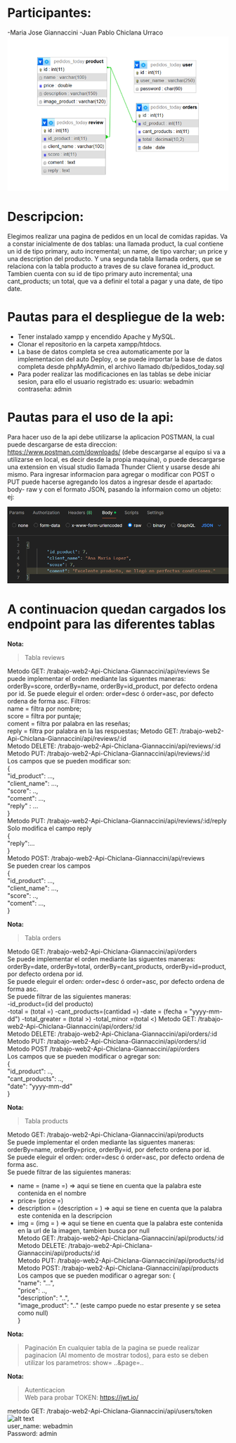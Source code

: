# **Participantes:**
-Maria Jose Giannaccini
-Juan Pablo Chiclana Urraco
![DIAGRAMA](imagen_tablas.png)  

# Descripcion:
Elegimos realizar una pagina de pedidos en un local de comidas rapidas. Va a constar inicialmente de dos tablas: una llamada product, la cual contiene un id de tipo primary, auto incremental; un name, de tipo varchar; un price y una description del producto.
Y una segunda tabla llamada orders, que se relaciona con la tabla producto a traves de su clave foranea id_product. Tambien cuenta con su id de tipo primary auto incremental; una cant_products; un total, que va a definir el total a pagar y una date, de tipo date. 

# Pautas para el despliegue de la web:
- Tener instalado xampp y encendido Apache y MySQL.
- Clonar el repositorio en la carpeta xampp/htdocs.
- La base de datos completa se crea automaticamente por la implementacion del auto Deploy, o se puede importar la base de datos completa desde phpMyAdmin, el archivo llamado db/pedidos_today.sql 
- Para poder realizar las modificaciones en las tablas se debe iniciar sesion, para ello el usuario registrado es:
usuario: webadmin
contraseña: admin
# Pautas para el uso de la api: 
Para hacer uso de la api debe utilizarse la aplicacion POSTMAN, la cual puede descargarse de esta direccion: https://www.postman.com/downloads/ (debe descargarse al equipo si va a utilizarse en local, es decir desde la propia maquina),
o puede descargarse una extension en visual studio llamada Thunder Client y usarse desde ahi mismo.
Para ingresar informacion para agregar o modificar con POST o PUT puede hacerse agregando los datos a ingresar desde el apartado: body- raw y con el formato JSON, pasando la informaion como un objeto:  ej:

![alt text](image-1.png)  
# A continuacion quedan cargados los endpoint para las diferentes tablas
**Nota:** 
>Tabla reviews

Metodo GET: /trabajo-web2-Api-Chiclana-Giannaccini/api/reviews 
Se puede implementar el orden mediante las siguentes maneras: orderBy=score, orderBy=name, orderBy=id_product, por defecto ordena por id.
Se puede eleguir el orden: order=desc ó order=asc, por defecto ordena de forma asc.
Filtros:   
         name = filtra por nombre;  
         score = filtra por puntaje;  
         coment = filtra por palabra en las reseñas;  
         reply = filtra por palabra en la las respuestas;
Metodo GET: /trabajo-web2-Api-Chiclana-Giannaccini/api/reviews/:id  
Metodo DELETE: /trabajo-web2-Api-Chiclana-Giannaccini/api/reviews/:id  
Metodo PUT: /trabajo-web2-Api-Chiclana-Giannaccini/api/reviews/:id  
Los campos que se pueden modificar son:  
    {  
        "id_product": ...,       
        "client_name": ...,  
        "score": ..,  
        "coment": ...,  
        "reply" : ...  
    }  
Metodo PUT: /trabajo-web2-Api-Chiclana-Giannaccini/api/reviews/:id/reply  
Solo modifica el campo reply   
    {  
        "reply":...  
    }  
Metodo POST: /trabajo-web2-Api-Chiclana-Giannaccini/api/reviews   
Se pueden crear los campos  
    {  
        "id_product": ...,  
        "client_name": ...,  
        "score": ..,  
        "coment": ...,  
    }  
  
**Nota:**   
>Tabla orders  
  
Metodo GET: /trabajo-web2-Api-Chiclana-Giannaccini/api/orders  
Se puede implementar el orden mediante las siguentes maneras: orderBy=date, orderBy=total,  orderBy=cant_products, orderBy=id=product, por defecto ordena por id.  
Se puede eleguir el orden: order=desc ó order=asc, por defecto ordena de forma asc.  
Se puede filtrar de las siguientes maneras:   
-id_product=(id del producto)  
-total = (total =)
-cant_products=(cantidad =)
-date = (fecha = "yyyy-mm-dd")
-total_greater = (total >) 
-total_minor =(total <)
Metodo GET: /trabajo-web2-Api-Chiclana-Giannaccini/api/orders/:id  
Metodo DELETE: /trabajo-web2-Api-Chiclana-Giannaccini/api/orders/:id  
Metodo PUT: /trabajo-web2-Api-Chiclana-Giannaccini/api/orders/:id  
Metodo POST /trabajo-web2-Api-Chiclana-Giannaccini/api/orders  
Los campos que se pueden modificar o agregar son:  
    {  
        "id_product": ..,  
        "cant_products": ..,  
        "date": "yyyy-mm-dd"  
    }  
  
**Nota:**   
>Tabla products    
    
Metodo GET: /trabajo-web2-Api-Chiclana-Giannaccini/api/products  
Se puede implementar el orden mediante las siguentes maneras: orderBy=name, orderBy=price, orderBy=id, por defecto ordena por id.  
Se puede eleguir el orden: order=desc ó order=asc, por defecto ordena de forma asc.    
Se puede filtrar de las siguientes maneras:   
- name = (name =)   =>  aqui se tiene en cuenta que la palabra este contenida en el nombre  
- price= (price =)  
- description = (description = ) => aqui se tiene en cuenta que la palabra este contenida en la descripcion  
- img = (img = )  => aqui se tiene en cuenta que la palabra este contenida en la url de la imagen, tambien busca por null    
Metodo GET: /trabajo-web2-Api-Chiclana-Giannaccini/api/products/:id  
Metodo DELETE: /trabajo-web2-Api-Chiclana-Giannaccini/api/products/:id  
Metodo PUT: /trabajo-web2-Api-Chiclana-Giannaccini/api/products/:id  
Metodo POST: /trabajo-web2-Api-Chiclana-Giannaccini/api/products  
Los campos que se pueden modificar o agregar son: 
 {  
        "name": "...",  
        "price": ..,  
        "description": "..",  
        "image_product": ".."   (este campo puede no estar presente y se setea como null)  
}  

**Nota:**   
>Paginación 
En cualquier tabla de la pagina se puede realizar paginacion (Al momento de mostrar todos), para esto se deben utilizar los parametros:
show= ..&page=..

**Nota:**   
>Autenticacion  
Web para probar TOKEN:
https://jwt.io/
  
metodo GET: /trabajo-web2-Api-Chiclana-Giannaccini/api/users/token  
  ![alt text](image-2.png)  
user_name: webadmin   
Password: admin  
